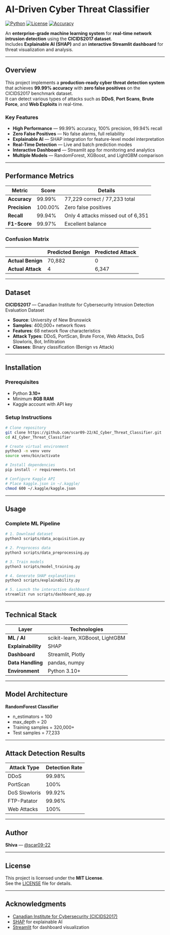 # AI-Driven Cyber Threat Classifier

[![Python](https://img.shields.io/badge/Python-3.10+-blue.svg)](https://www.python.org/downloads/)
[![License](https://img.shields.io/badge/License-MIT-green.svg)](LICENSE)
[![Accuracy](https://img.shields.io/badge/Accuracy-99.99%25-brightgreen.svg)](.)

An **enterprise-grade machine learning system** for **real-time network intrusion detection** using the **CICIDS2017 dataset**.  
Includes **Explainable AI (SHAP)** and an **interactive Streamlit dashboard** for threat visualization and analysis.

---

## Overview

This project implements a **production-ready cyber threat detection system** that achieves **99.99% accuracy** with **zero false positives** on the CICIDS2017 benchmark dataset.  
It can detect various types of attacks such as **DDoS**, **Port Scans**, **Brute Force**, and **Web Exploits** in real-time.

### Key Features

- **High Performance** — 99.99% accuracy, 100% precision, 99.94% recall  
- **Zero False Positives** — No false alarms, full reliability  
- **Explainable AI** — SHAP integration for feature-level model interpretation  
- **Real-Time Detection** — Live and batch prediction modes  
- **Interactive Dashboard** — Streamlit app for monitoring and analytics  
- **Multiple Models** — RandomForest, XGBoost, and LightGBM comparison  

---

## Performance Metrics

| Metric | Score | Details |
|--------|-------|---------|
| **Accuracy** | 99.99% | 77,229 correct / 77,233 total |
| **Precision** | 100.00% | Zero false positives |
| **Recall** | 99.94% | Only 4 attacks missed out of 6,351 |
| **F1-Score** | 99.97% | Excellent balance |

### Confusion Matrix

|  | Predicted Benign | Predicted Attack |
|---|---|---|
| **Actual Benign** | 70,882 | 0 |
| **Actual Attack** | 4 | 6,347 |

---

## Dataset

**CICIDS2017** — Canadian Institute for Cybersecurity Intrusion Detection Evaluation Dataset

- **Source**: University of New Brunswick  
- **Samples**: 400,000+ network flows  
- **Features**: 68 network flow characteristics  
- **Attack Types**: DDoS, PortScan, Brute Force, Web Attacks, DoS Slowloris, Bot, Infiltration  
- **Classes**: Binary classification (Benign vs Attack)

---

## Installation

### Prerequisites
- Python **3.10+**
- Minimum **8GB RAM**
- Kaggle account with API key

### Setup Instructions

```bash
# Clone repository
git clone https://github.com/scar09-22/AI_Cyber_Threat_Classifier.git
cd AI_Cyber_Threat_Classifier

# Create virtual environment
python3 -m venv venv
source venv/bin/activate

# Install dependencies
pip install -r requirements.txt

# Configure Kaggle API
# Place kaggle.json in ~/.kaggle/
chmod 600 ~/.kaggle/kaggle.json
```

---

## Usage

### Complete ML Pipeline

```bash
# 1. Download dataset
python3 scripts/data_acquisition.py

# 2. Preprocess data
python3 scripts/data_preprocessing.py

# 3. Train models
python3 scripts/model_training.py

# 4. Generate SHAP explanations
python3 scripts/explainability.py

# 5. Launch the interactive dashboard
streamlit run scripts/dashboard_app.py
```

---

## Technical Stack

| Layer | Technologies |
|-------|--------------|
| **ML / AI** | scikit-learn, XGBoost, LightGBM |
| **Explainability** | SHAP |
| **Dashboard** | Streamlit, Plotly |
| **Data Handling** | pandas, numpy |
| **Environment** | Python 3.10+ |

---

## Model Architecture

**RandomForest Classifier**
- n_estimators = 100  
- max_depth = 20  
- Training samples = 320,000+  
- Test samples = 77,233  

---

## Attack Detection Results

| Attack Type | Detection Rate |
|--------------|----------------|
| DDoS | 99.98% |
| PortScan | 100% |
| DoS Slowloris | 99.92% |
| FTP-Patator | 99.96% |
| Web Attacks | 100% |

---

## Author

**Shiva** — [@scar09-22](https://github.com/scar09-22)

---

## License

This project is licensed under the **MIT License**.  
See the [LICENSE](LICENSE) file for details.

---

## Acknowledgments

- [Canadian Institute for Cybersecurity (CICIDS2017)](https://www.unb.ca/cic/datasets/ids-2017.html)  
- [SHAP](https://github.com/slundberg/shap) for explainable AI  
- [Streamlit](https://streamlit.io) for dashboard visualization
